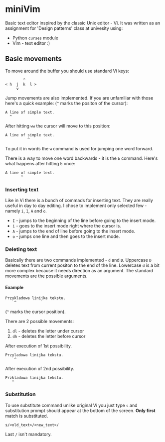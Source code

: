 # miniVim

Basic text editor inspired by the classic Unix editor - Vi. It was written as
an assignment for 'Design patterns' class at univesity using:

* Python  `curses` module
* Vim - text editor :)

## Basic movements

To move around the buffer you should use standard Vi keys:

		    ^
	< h  j  k  l >
		 v

Jump movements are also implemented. If you are unfamiliar with those here's a
quick example:
(`^` marks the positon of the cursor):

	A line of simple text.
	  ^

After hitting `ww` the cursor will move to this position:

	A line of simple text.
	          ^
To put it in words the `w` command is used for jumping one word forward.

There is a way to move one word backwards - it is the `b` command.  Here's what
happens after hitting `b` once:

	A line of simple text.
	       ^

### Inserting text

Like in Vi there is a bunch of commads for inserting text. They are really
useful in day to day editing. I chose to implement only selected few - namely 
`i`, `I`, `A` and `o`.

* `I` - jumps to the beginning of the line before going to the insert mode.
* `i` - goes to the insert mode right where the cursor is.
* `A` - jumps to the end of line before going to the insert mode.
* `o` - jumps one line and then goes to the insert mode.

### Deleting text

Basically there are two commands implemented - `d` and `D`. Uppercase `D`
deletes text from current positon to the end of the line. Lowercase `d` is a
bit more complex because it needs direction as an argument. The standard
movements are the possible arguments. 

#### Example

	Przykladowa linijka tekstu.
	    ^
(`^` marks the cursor position).

There are 2 possible movements:
1. `dl` - deletes the letter under cursor
2. `dh` - deletes the letter before cursor

After execution of 1st possibility.

	Przyladowa linijka tekstu.
	    ^

After execution of 2nd possibility.

	Przkladowa linijka tekstu.
	   ^

### Substitution

To use substitute command unlike original Vi you just type `s` and substitution
prompt should appear at the bottom of the screen. **Only first** match is
substituted.

	s/<old_text>/<new_text>/

Last `/` isn't mandatory. 
